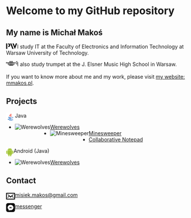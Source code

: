 # Welcome to my GitHub repository

## My name is Michał Makoś

<img align="left" alt="website" width="30px" src="https://raw.githubusercontent.com/mmakos/mmakos/main/icon/pw.svg" /> I study IT at the Faculty of Electronics and Information Technology at Warsaw University of Technology.

<img align="left" alt="website" width="30px" src="https://raw.githubusercontent.com/mmakos/mmakos/69eb4fb8aee6ab095671aef31b1a9a93d89c0595/icon/trumpet.svg" /> I also study trumpet at the J. Elsner Music High School in Warsaw.
<br><br>
If you want to know more about me and my work, please visit [my website: mmakos.pl](http://mmakos.pl/).

## Projects

<img align="left" alt="Java" height="24px" src="https://raw.githubusercontent.com/mmakos/mmakos/main/icon/java.png" /> Java

* <img align="left" alt="Werewolves" height="24px" src="https://raw.githubusercontent.com/mmakos/Werewolves/master/src/img/icon.png" /> [Werewolves](https://github.com/mmakos/Werewolves)
* <img align="left" alt="Minesweeper" height="24px" src="https://raw.githubusercontent.com/mmakos/Saper/master/img/icon.png" /> [Minesweeper](https://github.com/mmakos/Saper)
* [Collaborative Notepad](https://github.com/mmakos/Notepad)

<img align="left" alt="Android" height="24px" src="https://raw.githubusercontent.com/mmakos/mmakos/main/icon/android.png" /> Android (Java)

* <img align="left" alt="Werewolves" height="24px" src="https://raw.githubusercontent.com/mmakos/Werewolves/master/src/img/icon.png" /> [Werewolves](https://github.com/mmakos/WerewolvesApp)

## Contact

<img align="left" alt="website" width="24px" src="https://raw.githubusercontent.com/mmakos/mmakos/main/icon/mail.svg" /> misiek.makos@gmail.com

<img align="left" alt="website" width="24px" src="https://raw.githubusercontent.com/mmakos/mmakos/main/icon/messenger.svg" /> [messenger](https://www.messenger.com/t/michalek.makos)

<!--
**mmakos/mmakos** is a ✨ _special_ ✨ repository because its `README.md` (this file) appears on your GitHub profile.

Here are some ideas to get you started:

- 🔭 I’m currently working on ...
- 🌱 I’m currently learning ...
- 👯 I’m looking to collaborate on ...
- 🤔 I’m looking for help with ...
- 💬 Ask me about ...
- 📫 How to reach me: ...
- 😄 Pronouns: ...
- ⚡ Fun fact: ...
-->
